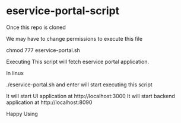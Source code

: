 # eservice-portal-script

Once this repo is cloned 

We may have to change permissions to execute this file

chmod 777 eservice-portal.sh



Executing This script will fetch eservice portal application.

In linux

./eservice-portal.sh and enter will start executing this script

It will start UI application at http://localhost:3000 
It will start backend application at http://localhost:8090



Happy Using
